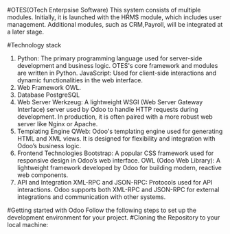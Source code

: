 #OTES(OTech Enterpsise Software)
This system consists of multiple modules. Initially, it is launched with the HRMS module, which includes user management. Additional modules, such as CRM,Payroll, will be integrated at a later stage.

#Technology stack
1. Python: The primary programming language used for server-side development and business logic. 
OTES's core framework and modules are written in Python.
JavaScript: Used for client-side interactions and dynamic functionalities in the web interface.
2. Web Framework
   OWL.
3. Database
   PostgreSQL
4. Web Server
   Werkzeug: A lightweight WSGI (Web Server Gateway Interface) server used by Odoo to handle HTTP requests during development. In production, it is often paired with a more robust web server like Nginx or Apache.
5. Templating Engine
   QWeb: Odoo's templating engine used for generating HTML and XML views.
   It is designed for flexibility and integration with Odoo’s business logic.
6. Frontend Technologies
   Bootstrap: A popular CSS framework used for responsive design in Odoo’s web interface.
   OWL (Odoo Web Library): A lightweight framework developed by Odoo for building modern, reactive web components.
7. API and Integration
   XML-RPC and JSON-RPC: Protocols used for API interactions.
   Odoo supports both XML-RPC and JSON-RPC for external integrations and communication with other systems.


#Getting started with Odoo
Follow the following steps to set up the development environment for your project.
#Cloning the Repository to your local machine:
